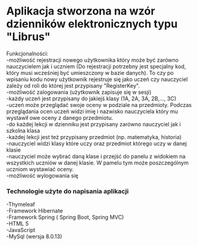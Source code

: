 # Aplikacja stworzona na wzór dzienników elektronicznych typu "Librus"

Funkcjonalności:<br/>
-możliwość rejestracji nowego użytkownika który może być zarówno nauczycielem jak i uczniem (Do rejestracji potrzebny jest specjalny kod, który musi wcześniej być umieszczony w bazie danych). To czy po wpisaniu kodu nowy użytkownik rejestruje się jako uczeń czy nauczyciel zależy od roli do której jest przypisany "RegisterKey".<br/>
-możliwość zalogowania (użytkownik zapisuje się w sesji)<br/>
-każdy uczeń jest przypisany do jakiejś klasy (1A, 2A, 3A, 2B,..., 3C)<br/>
-uczeń może przeglądać swoje oceny w podziale na przedmioty. Podczas przeglądania ocen uczeń widzi imię i nazwisko nauczyciela który mu wystawił owe oceny z danego przedmiotu.<br/>
-do każdej lekcji w dzienniku jest przypisany zarówno nauczyciel jak i szkolna klasa<br/>
-każdej lekcji jest też przypisany przedmiot (np. matematyka, historia)<br/>
-nauczyciel widzi klasy które uczy oraz przedmiot którego uczy w danej klasie<br/>
-nauczyciel może wybrać daną klase i przejść do panelu z widokiem na wszystkich uczniów w danej klasie. W pamelu tym może poszczególnym uczniom wystawiać oceny.<br/>
-możliwość wylogowania się<br/>

### Technologie użyte do napisania aplikacji
-Thymeleaf <br/>
-Framework Hibernate<br/>
-Framework Spring ( Spring Boot, Spring MVC)<br/>
-HTML 5<br/>
-JavaScript<br/>
-MySql (wersja 8.0.13)<br/>
